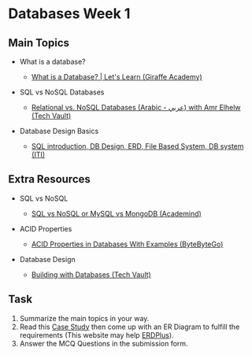# Databases Week 1

## Main Topics

* What is a database?
    - [What is a Database? | Let's Learn (Giraffe Academy)](https://www.youtube.com/watch?v=_Q07-8e3UbI)

* SQL vs NoSQL Databases
    - [Relational vs. NoSQL Databases (Arabic - عربي) with Amr Elhelw (Tech Vault)](https://www.youtube.com/watch?v=eng2ZX78Oiw)

* Database Design Basics
    - [SQL introduction, DB Design, ERD, File Based System, DB system (ITI)](https://www.youtube.com/watch?v=QJHy89zMvj8)

## Extra Resources

* SQL vs NoSQL
    - [SQL vs NoSQL or MySQL vs MongoDB (Academind)](https://www.youtube.com/watch?v=ZS_kXvOeQ5Y)

* ACID Properties
    - [ACID Properties in Databases With Examples (ByteByteGo)](https://www.youtube.com/watch?v=GAe5oB742dw)

* Database Design
    - [Building with Databases (Tech Vault)](https://www.youtube.com/playlist?list=PLE8kQVoC67Py5LnCUHp_wp2uzbaBZWSmx)

## Task

1. Summarize the main topics in your way.
2. Read this [Case Study](https://drive.google.com/file/d/1DWNpveDlPPS0lBZ_bD88ayIma7XLVFQ4/view) then come up with an ER Diagram to fulfill the requirements (This website may help [ERDPlus](https://erdplus.com/)).
3. Answer the MCQ Questions in the submission form.